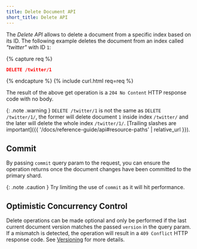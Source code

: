 ```yaml
---
title: Delete Document API
short_title: Delete API
---
```


The _Delete API_ allows to delete a document from a specific index based on its
ID. The following example deletes the document from an index called _"twitter"_
with ID `1`:

{% capture req %}

```json
DELETE /twitter/1
```
{% endcapture %}
{% include curl.html req=req %}

The result of the above get operation is a `204 No Content` HTTP response code
with no body.

{: .note .warning }
`DELETE /twitter/1` is not the same as `DELETE /twitter/1/`, the former will
delete document `1` inside index `/twitter/` and the later will delete the
whole index `/twitter/1/`.
[Trailing slashes are important]({{ '/docs/reference-guide/api#resource-paths' | relative_url }}).


## Commit

By passing `commit` query param to the request, you can ensure the operation
returns once the document changes have been committed to the primary shard.

{: .note .caution }
Try limiting the use of `commit` as it will hit performance.


## Optimistic Concurrency Control

Delete operations can be made optional and only be performed if the last
current document version matches the passed `version` in the query param. If a
mismatch is detected, the operation will result in a `409 Conflict` HTTP response
code. See [Versioning](../versioning) for more details.
